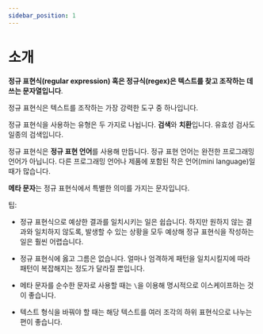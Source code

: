 ```yaml
---
sidebar_position: 1
---
```


# 소개

**정규 표현식(regular expression) 혹은 정규식(regex)은 텍스트를 찾고 조작하는 데 쓰는 문자열입니다**.

정규 표현식은 텍스트를 조작하는 가장 강력한 도구 중 하나입니다.

정규 표현식을 사용하는 유형은 두 가지로 나뉩니다. **검색**와 **치환**입니다. 유효성 검사도 일종의 검색입니다.

정규 표현식은 **정규 표현 언어**를 사용해 만듭니다. 정규 표현 언어는 완전한 프로그래밍 언어가 아닙니다. 다른 프로그래밍 언어나 제품에 포함된 작은 언어(mini language)일 때가 많습니다.

**메타 문자**는 정규 표현식에서 특별한 의미를 가지는 문자입니다.

팁:

- 정규 표현식으로 예상한 결과를 일치시키는 일은 쉽습니다. 하지만 원하지 않는 결과와 일치하지 않도록, 발생할 수 있는 상황을 모두 예상해 정규 표현식을 작성하는 일은 훨씬 어렵습니다.
- 정규 표현식에 옳고 그름은 없습니다. 얼마나 엄격하게 패턴을 일치시킬지에 따라 패턴이 복잡해지는 정도가 달라질 뿐입니다.
- 메타 문자를 순수한 문자로 사용할 때는 `\`을 이용해 명시적으로 이스케이프하는 것이 좋습니다.

- 텍스트 형식을 바꿔야 할 때는 해당 텍스트를 여러 조각의 하위 표현식으로 나누는 편이 좋습니다.
